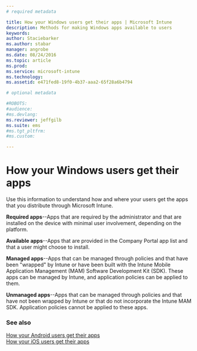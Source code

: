 ```yaml
---
# required metadata

title: How your Windows users get their apps | Microsoft Intune
description: Methods for making Windows apps available to users
keywords:
author: Staciebarkerms.author: stabar
manager: angrobe
ms.date: 08/24/2016
ms.topic: article
ms.prod:
ms.service: microsoft-intune
ms.technology:
ms.assetid: e471fed8-19f0-4b37-aaa2-65f28a6b4794

# optional metadata

#ROBOTS:
#audience:
#ms.devlang:
ms.reviewer: jeffgilb
ms.suite: ems
#ms.tgt_pltfrm:
#ms.custom:

---
```



# How your Windows users get their apps

Use this information to understand how and where your users get the apps that you distribute through Microsoft Intune.

**Required apps**--Apps that are required by the administrator and that are installed on the device with minimal user involvement, depending on the platform.

**Available apps**--Apps that are provided in the Company Portal app list and that a user might choose to install.

**Managed apps**--Apps that can be managed through policies and that have been "wrapped" by Intune or have been built with the Intune Mobile Application Management (MAM) Software Development Kit (SDK). These apps can be managed by Intune, and application policies can be applied to them.

**Unmanaged apps**--Apps that can be managed through policies and that have not been wrapped by Intune or that do not incorporate the Intune MAM SDK. Application policies cannot be applied to these apps.

### See also
[How your Android users get their apps](how-your-android-users-get-their-apps.md)</br>
[How your iOS users get their apps](how-your-ios-users-get-their-apps.md)
